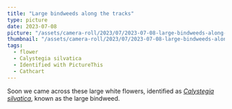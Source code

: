 ```yaml
---
title: "Large bindweeds along the tracks"
type: picture
date: 2023-07-08
picture: "/assets/camera-roll/2023/07/2023-07-08-large-bindweeds-along-the-tracks/20230709_005856122_iOS.jpg"
thumbnail: "/assets/camera-roll/2023/07/2023-07-08-large-bindweeds-along-the-tracks/20230709_005856122_iOS-thumbnail.jpg"
tags:
  - flower
  - Calystegia silvatica
  - Identified with PictureThis
  - Cathcart
---
```

Soon we came across these large white flowers, identified as *[Calystegia silvatica](calystegia-silvatica)*, known as the large bindweed.
